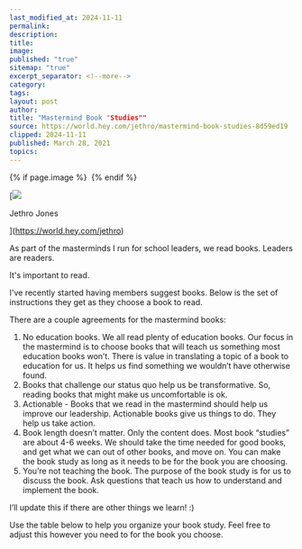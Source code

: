 ```yaml
---
last_modified_at: 2024-11-11
permalink: 
description: 
title: 
image: 
published: "true"
sitemap: "true"
excerpt_separator: <!--more-->
category: 
tags: 
layout: post
author: 
title: "Mastermind Book "Studies""
source: https://world.hey.com/jethro/mastermind-book-studies-8d59ed19
clipped: 2024-11-11
published: March 28, 2021
topics: 
---
```



{% if page.image %} <img src="{{ page.image }}" alt=""> {% endif %}

[![](https://world.hey.com/jethro/avatar-40bd048fb7cc6850d42ef0957b5f0c498bfea84d)

Jethro Jones

](https://world.hey.com/jethro)



As part of the masterminds I run for school leaders, we read books. Leaders are readers. 

It's important to read. 

I've recently started having members suggest books. Below is the set of instructions they get as they choose a book to read. 

There are a couple agreements for the mastermind books: 

1.  No education books. We all read plenty of education books. Our focus in the mastermind is to choose books that will teach us something most education books won’t. There is value in translating a topic of a book to education for us. It helps us find something we wouldn’t have otherwise found. 
2.  Books that challenge our status quo help us be transformative. So, reading books that might make us uncomfortable is ok. 
3.  Actionable - Books that we read in the mastermind should help us improve our leadership. Actionable books give us things to do. They help us take action.
4.  Book length doesn’t matter. Only the content does. Most book “studies” are about 4-6 weeks. We should take the time needed for good books, and get what we can out of other books, and move on. You can make the book study as long as it needs to be for the book you are choosing. 
5.  You’re not teaching the book. The purpose of the book study is for us to discuss the book. Ask questions that teach us how to understand and implement the book. 

I’ll update this if there are other things we learn! :) 

Use the table below to help you organize your book study. Feel free to adjust this however you need to for the book you choose.